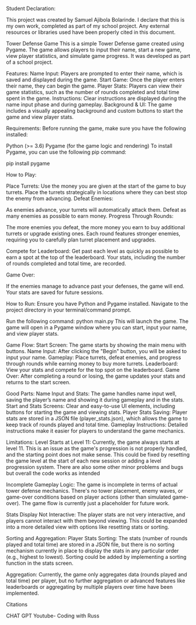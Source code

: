 Student Declaration:

This project was created by Samuel Ajibola Bolarinde. I declare that this is my own work, completed as part of my school project. Any external resources or libraries used have been properly cited in this document.





Tower Defense Game
This is a simple Tower Defense game created using Pygame. The game allows players to input their name, start a new game, view player statistics, and simulate game progress. It was developed as part of a school project.

Features:
Name Input: Players are prompted to enter their name, which is saved and displayed during the game.
Start Game: Once the player enters their name, they can begin the game.
Player Stats: Players can view their game statistics, such as the number of rounds completed and total time spent in the game.
Instructions: Clear instructions are displayed during the name input phase and during gameplay.
Background & UI: The game includes a visually appealing background and custom buttons to start the game and view player stats.

Requirements:
Before running the game, make sure you have the following installed:

Python (>= 3.6)
Pygame (for the game logic and rendering)
To install Pygame, you can use the following pip command:

pip install pygame

How to Play:

Place Turrets:
Use the money you are given at the start of the game to buy turrets.
Place the turrets strategically in locations where they can best stop the enemy from advancing.
Defeat Enemies:

As enemies advance, your turrets will automatically attack them. Defeat as many enemies as possible to earn money.
Progress Through Rounds:

The more enemies you defeat, the more money you earn to buy additional turrets or upgrade existing ones.
Each round features stronger enemies, requiring you to carefully plan turret placement and upgrades.

Compete for Leaderboard:
Get past each level as quickly as possible to earn a spot at the top of the leaderboard.
Your stats, including the number of rounds completed and total time, are recorded.

Game Over:

If the enemies manage to advance past your defenses, the game will end. Your stats are saved for future sessions.

How to Run:
Ensure you have Python and Pygame installed.
Navigate to the project directory in your terminal/command prompt.

Run the following command:
python main.py
This will launch the game. The game will open in a Pygame window where you can start, input your name, and view player stats.

Game Flow:
Start Screen: The game starts by showing the main menu with buttons.
Name Input: After clicking the "Begin" button, you will be asked to input your name.
Gameplay: Place turrets, defeat enemies, and progress through rounds while earning money to buy more turrets.
Leaderboard: View your stats and compete for the top spot on the leaderboard.
Game Over: After completing a round or losing, the game updates your stats and returns to the start screen.


Good Parts:
Name Input and Stats: The game handles name input well, saving the player’s name and showing it during gameplay and in the stats.
Start and Stats Screens: Clear and easy-to-use UI elements, including buttons for starting the game and viewing stats.
Player Stats Saving: Player stats are stored in a JSON file (player_stats.json), which allows the game to keep track of rounds played and total time.
Gameplay Instructions: Detailed instructions make it easier for players to understand the game mechanics.


Limitations:
Level Starts at Level 11: Currently, the game always starts at level 11. This is an issue as the game's progression is not properly handled, and the starting point does not make sense. This could be fixed by resetting the game level at the start of each new session or adding a level progression system. There are also some other minor problems and bugs but overall the code works as intended

Incomplete Gameplay Logic: The game is incomplete in terms of actual tower defense mechanics. There's no tower placement, enemy waves, or game-over conditions based on player actions (other than simulated game-over). The game flow is currently just a placeholder for future work.

Stats Display Not Interactive: The player stats are not very interactive, and players cannot interact with them beyond viewing. This could be expanded into a more detailed view with options like resetting stats or sorting.

Sorting and Aggregation:
Player Stats Sorting: The stats (number of rounds played and total time) are stored in a JSON file, but there is no sorting mechanism currently in place to display the stats in any particular order (e.g., highest to lowest). Sorting could be added by implementing a sorting function in the stats screen.

Aggregation: Currently, the game only aggregates data (rounds played and total time) per player, but no further aggregation or advanced features like leaderboards or aggregating by multiple players over time have been implemented.





Citations

CHAT GPT
Youtube- Coding with Russ
